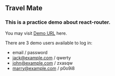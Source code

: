 ## Travel Mate
### This is a practice demo about react-router. 
You may visit [Demo URL](https://gary-y-chang.github.io/travel_mate/) here. 

There are 3 demo users available to log in:
- email / password
- jack@example.com / qwerty
- john@example.com / zxasqw
- marry@example.com / p0o9i8

